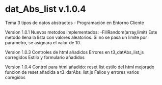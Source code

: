 # dat_Abs_list v.1.0.4
Tema 3 tipos de datos abstractos - Programación en Entorno Cliente

Version 1.0.1
Nuevos metodos implementados:
-FillRandom(array,limit)
Este metodo llena la lista con valores aleatorios. Si no se pasa un limite por parametro, se asignara el valor de 10.

Version 1.0.3
Controles de html añadidos
Errores en t3_datAbs_list,js corregidos
Estilo y formulario añadidos

Version 1.0.4
Control para html añadido: reset list
estilo del html mejorado
funcion de reset añadida a t3_darAbs_list.js
Fallos y errores varios coregidos
